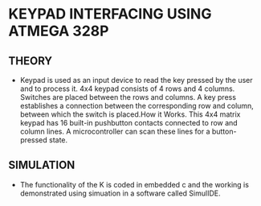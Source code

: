 # KEYPAD INTERFACING USING ATMEGA 328P
## THEORY
  * Keypad is used as an input device to read the key pressed by the user and to process it. 4x4 keypad consists of 4 rows and 4 columns. Switches are placed between the rows and columns. A key press establishes a connection between the corresponding row and column, between which the switch is placed.How it Works. This 4x4 matrix keypad has 16 built-in pushbutton contacts connected to row and column lines. A microcontroller can scan these lines for a button-pressed state.
## SIMULATION
  * The functionality of the K is coded in embedded c and the working is demonstrated using simuation in a software called SimulIDE.
